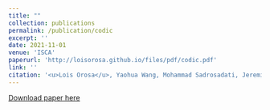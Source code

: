 ```yaml
---
title: ""
collection: publications
permalink: /publication/codic
excerpt: ''
date: 2021-11-01
venue: 'ISCA'
paperurl: 'http://loisorosa.github.io/files/pdf/codic.pdf'
link: ''
citation: '<u>Lois Orosa</u>, Yaohua Wang, Mohammad Sadrosadati, Jeremie S. Kim, Minesh Patel, Ivan Puddu, Haocong Luo, Kaveh Razavi, Juan Gomez-Luna, Hasan Hassan, Nika Mansouri-Ghiasi, Saugata Ghose and Onur Mutlu. <b>"CODIC: A Low-Cost Substrate for Enabling Custom In-DRAM Functionalities and Optimizations."</b> In 2021 IEEE international Symphosium on Computer Architecture (ISCA), 2021.'
---
```

[Download paper here](http://loisorosa.github.io/files/pdf/codic.pdf)

